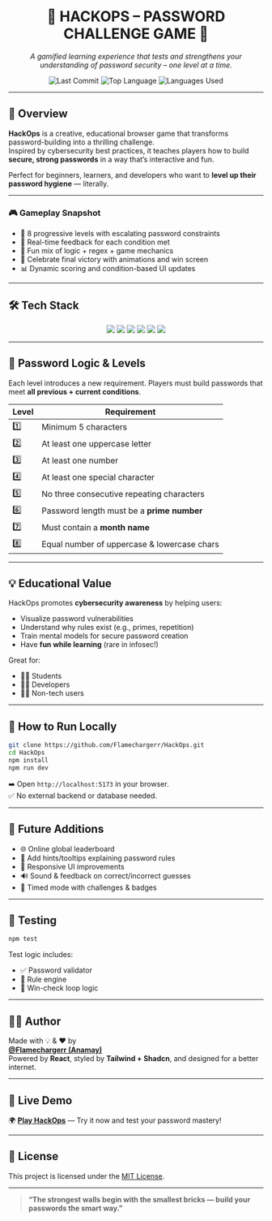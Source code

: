 <h1 align="center">🔐 HACKOPS – PASSWORD CHALLENGE GAME 🔐</h1>
<p align="center"><em>A gamified learning experience that tests and strengthens your understanding of password security – one level at a time.</em></p>

<p align="center">
  <img src="https://img.shields.io/github/last-commit/Flamechargerr/HackOps?style=flat-square" alt="Last Commit">
  <img src="https://img.shields.io/github/languages/top/Flamechargerr/HackOps?style=flat-square" alt="Top Language">
  <img src="https://img.shields.io/github/languages/count/Flamechargerr/HackOps?style=flat-square" alt="Languages Used">
</p>

---

## 📌 Overview

**HackOps** is a creative, educational browser game that transforms password-building into a thrilling challenge.  
Inspired by cybersecurity best practices, it teaches players how to build **secure, strong passwords** in a way that’s interactive and fun.

Perfect for beginners, learners, and developers who want to **level up their password hygiene** — literally.

---

### 🎮 Gameplay Snapshot

- 🧠 8 progressive levels with escalating password constraints  
- 🔐 Real-time feedback for each condition met  
- 🧩 Fun mix of logic + regex + game mechanics  
- 🎉 Celebrate final victory with animations and win screen  
- 📊 Dynamic scoring and condition-based UI updates

---

## 🛠️ Tech Stack

<p align="center">
  <img src="https://img.shields.io/badge/React-20232A?style=for-the-badge&logo=react&logoColor=61DAFB">
  <img src="https://img.shields.io/badge/TypeScript-007ACC?style=for-the-badge&logo=typescript&logoColor=white">
  <img src="https://img.shields.io/badge/Tailwind_CSS-38B2AC?style=for-the-badge&logo=tailwind-css&logoColor=white">
  <img src="https://img.shields.io/badge/Shadcn/UI-000000?style=for-the-badge&logo=react&logoColor=white">
  <img src="https://img.shields.io/badge/React_Router-EA4335?style=for-the-badge&logo=react-router&logoColor=white">
  <img src="https://img.shields.io/badge/Lucide_Icons-yellow?style=for-the-badge">
</p>

---

## 🔐 Password Logic & Levels

Each level introduces a new requirement. Players must build passwords that meet **all previous + current conditions**.

| Level | Requirement                                 |
|-------|---------------------------------------------|
| 1️⃣    | Minimum 5 characters                       |
| 2️⃣    | At least one uppercase letter              |
| 3️⃣    | At least one number                        |
| 4️⃣    | At least one special character             |
| 5️⃣    | No three consecutive repeating characters  |
| 6️⃣    | Password length must be a **prime number** |
| 7️⃣    | Must contain a **month name**              |
| 8️⃣    | Equal number of uppercase & lowercase chars|

---

## 💡 Educational Value

HackOps promotes **cybersecurity awareness** by helping users:
- Visualize password vulnerabilities
- Understand why rules exist (e.g., primes, repetition)
- Train mental models for secure password creation
- Have **fun while learning** (rare in infosec!)

Great for:
- 👨‍🏫 Students  
- 🧑‍💻 Developers  
- 🧓🏽 Non-tech users  

---

## 📂 How to Run Locally

```bash
git clone https://github.com/Flamechargerr/HackOps.git
cd HackOps
npm install
npm run dev
```

➡️ Open `http://localhost:5173` in your browser.  
✅ No external backend or database needed.

---

## 🔮 Future Additions

- 🌐 Online global leaderboard  
- 🧠 Add hints/tooltips explaining password rules  
- 📱 Responsive UI improvements  
- 🔊 Sound & feedback on correct/incorrect guesses  
- 🧪 Timed mode with challenges & badges

---

## 🧪 Testing

```bash
npm test
```

Test logic includes:
- ✅ Password validator  
- 🧪 Rule engine  
- 🔄 Win-check loop logic

---

## 👨‍💻 Author

Made with 💡 & ❤️ by  
**[@Flamechargerr (Anamay)](https://github.com/Flamechargerr)**  
Powered by **React**, styled by **Tailwind + Shadcn**, and designed for a better internet.

---

## 🔗 Live Demo

🌍 [**Play HackOps**](https://playful-password-playground.lovable.app) — Try it now and test your password mastery!

---

## 📜 License

This project is licensed under the [MIT License](LICENSE).

---

> **“The strongest walls begin with the smallest bricks — build your passwords the smart way.”**
